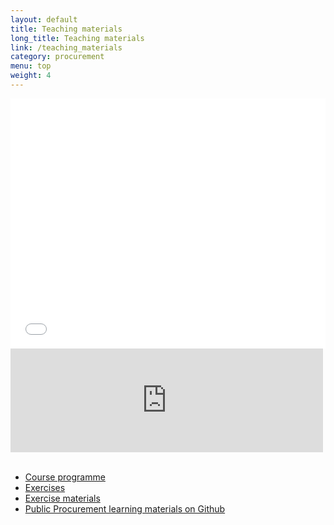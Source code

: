 ```yaml
---
layout: default
title: Teaching materials
long_title: Teaching materials
link: /teaching_materials
category: procurement
menu: top
weight: 4
---
```


<section>

<iframe style="float:left; max-width:100%;" width="600px" height="400px" class="scribd_iframe_embed" src="scribd_iframe_embed" src="https://www.scribd.com/embeds/246221136/content?start_page=1&view_mode=slideshow&access_key=key-nr5jnqwqoaaMLPEpKNXT&show_recommendations=true" data-auto-height="false" data-aspect-ratio="1.3308714918759232" scrolling="no" id="doc_74077" frameborder="0"></iframe>
 

<iframe style="float-right; max-width:100%;" width="500px" height="166" scrolling="no" frameborder="no" src="https://w.soundcloud.com/player/?url=https%3A//api.soundcloud.com/tracks/131148726&amp;color=ff5500&amp;auto_play=false&amp;hide_related=false&amp;show_comments=true&amp;show_user=true&amp;show_reposts=false"></iframe>

</section>

<br />

<section style="float:left;">
	<ul>
		<li>
			<a href="https://docs.google.com/document/d/1tflzxZEURTGDh3wfCqlzauv8R_iSySlE8Qmh4amLTFY/edit?usp=sharing" alt="Course programme" title="Course programme">Course programme</a>
		</li>
		<li>
			<a href="https://github.com/theodi/public-procurement" alt="Exercises" title="Exercises">Exercises</a>
		</li>
		<li>
			<a href="https://github.com/theodi/public-procurement" alt="Exercise materials" title="Exercise materials">Exercise materials</a>
		</li>
		<li>
			<a href="https://github.com/theodi/public-procurement" alt="Public Procurement learning materials on Github" title="Public Procurement learning materials on Github">Public Procurement learning materials on Github</a>
		</li>
	<ul>
</section>
